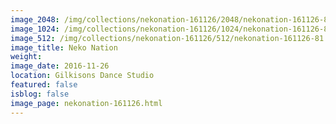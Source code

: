 ```yaml
---
image_2048: /img/collections/nekonation-161126/2048/nekonation-161126-81.jpg
image_1024: /img/collections/nekonation-161126/1024/nekonation-161126-81.jpg
image_512: /img/collections/nekonation-161126/512/nekonation-161126-81.jpg
image_title: Neko Nation
weight: 
image_date: 2016-11-26
location: Gilkisons Dance Studio
featured: false
isblog: false
image_page: nekonation-161126.html
---
```

